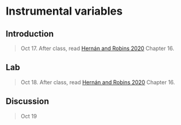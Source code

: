 
# Instrumental variables

## Introduction

> Oct 17. After class, read [Hernán and Robins 2020](https://www.hsph.harvard.edu/miguel-hernan/causal-inference-book/) Chapter 16.

## Lab

> Oct 18. After class, read [Hernán and Robins 2020](https://www.hsph.harvard.edu/miguel-hernan/causal-inference-book/) Chapter 16.

## Discussion

> Oct 19
